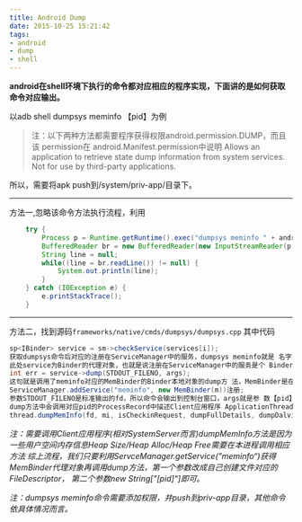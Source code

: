 ```yaml
---
title: Android Dump
date: 2015-10-25 15:21:42
tags:
- android
- dump
- shell
---
```

**android在shell环境下执行的命令都对应相应的程序实现，下面讲的是如何获取命令对应输出。**

以adb shell dumpsys meminfo 【pid】为例
>注：以下两种方法都需要程序获得权限android.permission.DUMP，而且该 permission在 android.Manifest.permission中说明
Allows an application to retrieve state dump information from system services.
Not for use by third-party applications.

所以，需要将apk push到/system/priv-app/目录下。
***
方法一,忽略该命令方法执行流程，利用
```java
    try {
        Process p = Runtime.getRuntime().exec("dumpsys meminfo " + android.os.Process.myPid());
        BufferedReader br = new BufferedReader(new InputStreamReader(p.getInputStream()));
        String line = null;
        while((line = br.readLine()) != null) {
            System.out.println(line);
        }
    } catch (IOException e) {
        e.printStackTrace();
    }
```
***
方法二，找到源码`frameworks/native/cmds/dumpsys/dumpsys.cpp`
其中代码
```java
sp<IBinder> service = sm->checkService(services[i]);
获取dumpsys命令后对应的注册在ServiceManager中的服务，dumpsys meminfo就是 名字为meminfo的服务，可以用ServiceManager.getService("meminfo")得到。
此处service为Binder的代理对象，也就是说注册在ServiceManager中的服务是个 Binder对象，即 MemBinder，继承了Binder。
int err = service->dump(STDOUT_FILENO, args);
这句就是调用了meminfo对应的MemBinder的Binder本地对象的dump方 法，MemBinder是在 ActivityManagerService中调用
ServiceManager.addService("meminfo", new MemBinder(m))注册;
参数STDOUT_FILENO是标准输出的fd，所以命令会输出到控制台窗口，args就是参 数【pid】等
dump方法中会调用对应pid的ProcessRecord中描述Client应用程序 ApplicationThread的代理对象 thread方法
thread.dumpMemInfo(fd, mi, isCheckinRequest, dumpFullDetails, dumpDalvik, innerArgs);
```
*注：需要调用Client应用程序(相对SystemServer而言)dumpMemInfo方法是因为一些用户空间内存信息Heap Size/Heap Alloc/Heap Free需要在本进程调用相应方法
综上流程，我们只要利用ServceManager.getService("meminfo“)获得MemBinder代理对象再调用dump方法，第一个参数改成自己创建文件对应的FileDescriptor，
第二个参数new String["[pid]"]即可。*

*注：dumpsys meminfo命令需要添加权限，并push到priv-app目录，其他命令依具体情况而言。*
